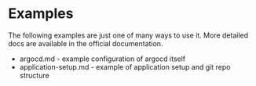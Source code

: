 # Examples
The following examples are just one of many ways to use it. More detailed docs are available in the official documentation.

- argocd.md - example configuration of argocd itself
- application-setup.md - example of application setup and git repo structure
